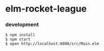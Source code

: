 # elm-rocket-league

### development

```
$ npm install
$ npm start
$ open http://localhost:8000/src/Main.elm
```
